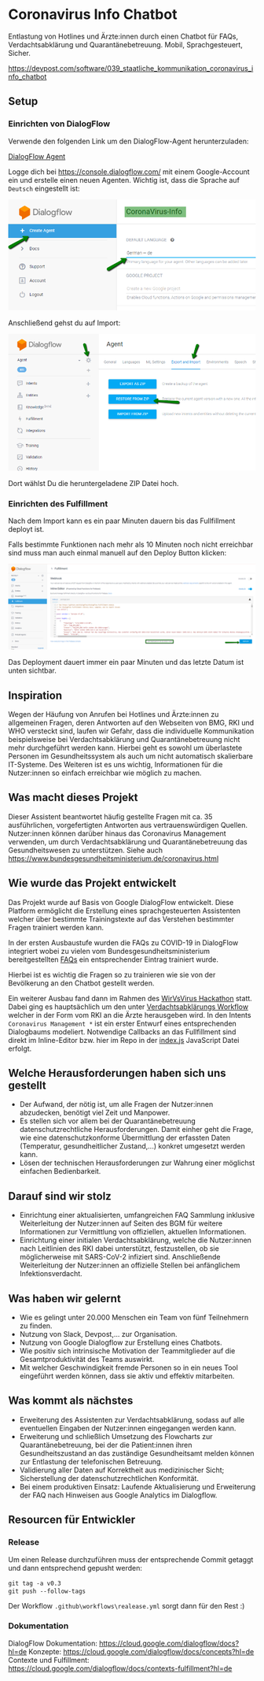 # Coronavirus Info Chatbot

Entlastung von Hotlines und Ärzte:innen durch einen Chatbot für FAQs, Verdachtsabklärung und Quarantänebetreuung. Mobil, Sprachgesteuert, Sicher.

<https://devpost.com/software/039_staatliche_kommunikation_coronavirus_info_chatbot>

## Setup

### Einrichten von DialogFlow

Verwende den folgenden Link um den DialogFlow-Agent herunterzuladen:

[DialogFlow Agent](https://github.com/markusrt/coronavirus-info-chatbot/releases/latest/download/DialogFlow-Agent.zip)

Logge dich bei <https://console.dialogflow.com/> mit einem Google-Account ein und erstelle einen neuen Agenten. Wichtig ist,
dass die Sprache auf `Deutsch` eingestellt ist:

![DialogFlow -> Create Agent](documentation/create-agent.png)

Anschließend gehst du auf Import:

![Agent -> Settings -> Export and Import](documentation/import-agent.png)

Dort wählst Du die heruntergeladene ZIP Datei hoch.

### Einrichten des Fulfillment

Nach dem Import kann es ein paar Minuten dauern bis das Fullfillment deployt ist.

Falls bestimmte Funktionen nach mehr als 10 Minuten noch nicht erreichbar sind muss man auch einmal manuell auf den
Deploy Button klicken:

![Fulfillment -> Deploy](documentation/deploy-fulfillment.png)

Das Deployment dauert immer ein paar Minuten und das letzte Datum ist unten sichtbar.

## Inspiration

Wegen der Häufung von Anrufen bei Hotlines und Ärzte:innen zu allgemeinen Fragen, deren Antworten auf den Webseiten von BMG, RKI und WHO versteckt sind, laufen wir Gefahr, dass die individuelle Kommunikation beispielsweise bei Verdachtsabklärung und Quarantänebetreuung nicht mehr durchgeführt werden kann. Hierbei geht es sowohl um überlastete Personen im Gesundheitssystem als auch um nicht automatisch skalierbare IT-Systeme. Des Weiteren ist es uns wichtig, Informationen für die Nutzer:innen so einfach erreichbar wie möglich zu machen.

## Was macht dieses Projekt

Dieser Assistent beantwortet häufig gestellte Fragen mit ca. 35 ausführlichen, vorgefertigten Antworten aus vertrauenswürdigen Quellen. Nutzer:innen können darüber hinaus das Coronavirus Management verwenden, um durch Verdachtsabklärung und Quarantänebetreuung das Gesundheitswesen zu unterstützen. Siehe auch <https://www.bundesgesundheitsministerium.de/coronavirus.html>

## Wie wurde das Projekt entwickelt

Das Projekt wurde auf Basis von Google DialogFlow entwickelt. Diese Platform ermöglicht die Erstellung eines sprachgesteuerten
Assistenten welcher über bestimmte Trainingstexte auf das Verstehen bestimmter Fragen trainiert werden kann.

In der ersten Ausbaustufe wurden die FAQs zu COVID-19 in DialogFlow integriert wobei zu vielen vom Bundesgesundheitsministerium bereitgestellten [FAQs](https://www.bundesgesundheitsministerium.de/coronavirus.html) ein entsprechender Eintrag trainiert wurde.

Hierbei ist es wichtig die Fragen so zu trainieren wie sie von der Bevölkerung an den Chatbot gestellt werden.

Ein weiterer Ausbau fand dann im Rahmen des [WirVsVirus Hackathon](https://wirvsvirushackathon.org/) statt. Dabei ging es hauptsächlich um den unter [Verdachtsabklärungs Workflow](documentation/flowchart-case-detection-drawio.png) welcher in der Form vom RKI an die Ärzte herausgeben wird. In den Intents `Coronavirus Management *` ist ein erster Entwurf eines entsprechenden
Dialogbaums modeliert. Notwendige Callbacks an das Fullfillment sind direkt im Inline-Editor bzw. hier im Repo in der [index.js](functions/index.js) JavaScript Datei erfolgt.

## Welche Herausforderungen haben sich uns gestellt

* Der Aufwand, der nötig ist, um alle Fragen der Nutzer:innen abzudecken, benötigt viel Zeit und Manpower. 
* Es stellen sich vor allem bei der Quarantänebetreuung datenschutzrechtliche Herausforderungen. Damit einher geht die Frage, wie eine datenschutzkonforme Übermittlung der erfassten Daten (Temperatur, gesundheitlicher Zustand,...) konkret umgesetzt werden kann. 
* Lösen der technischen Herausforderungen zur Wahrung einer möglichst einfachen Bedienbarkeit.

## Darauf sind wir stolz

* Einrichtung einer aktualisierten, umfangreichen FAQ Sammlung inklusive Weiterleitung der Nutzer:innen auf Seiten des BGM für weitere Informationen zur Vermittlung von offiziellen, aktuellen Informationen.
* Einrichtung einer initialen Verdachtsabklärung, welche die Nutzer:innen nach Leitlinien des RKI dabei unterstützt, festzustellen, ob sie möglicherweise mit SARS-CoV-2 infiziert sind. Anschließende Weiterleitung der Nutzer:innen an offizielle Stellen bei anfänglichem Infektionsverdacht.

## Was haben wir gelernt

* Wie es gelingt unter 20.000 Menschen ein Team von fünf Teilnehmern zu finden.
* Nutzung von Slack, Devpost,... zur Organisation.
* Nutzung von Google Dialogflow zur Erstellung eines Chatbots.
* Wie positiv sich intrinsische Motivation der Teammitglieder auf die Gesamtproduktivität des Teams auswirkt.
* Mit welcher Geschwindigkeit fremde Personen so in ein neues Tool eingeführt werden können, dass sie aktiv und effektiv mitarbeiten.

## Was kommt als nächstes

* Erweiterung des Assistenten zur Verdachtsabklärung, sodass auf alle eventuellen Eingaben der Nutzer:innen eingegangen werden kann.
* Erweiterung und schließlich Umsetzung des Flowcharts zur Quarantänebetreuung, bei der die Patient:innen ihren Gesundheitszustand an das zuständige Gesundheitsamt melden können zur Entlastung der telefonischen Betreuung.
* Validierung aller Daten auf Korrektheit aus medizinischer Sicht; Sicherstellung der datenschutzrechtlichen Konformität.
* Bei einem produktiven Einsatz: Laufende Aktualisierung und Erweiterung der FAQ nach Hinweisen aus Google Analytics im Dialogflow.

## Resourcen für Entwickler

### Release

Um einen Release durchzuführen muss der entsprechende Commit getaggt und dann entsprechend gepusht werden:

```
git tag -a v0.3
git push --follow-tags
```

Der Workflow `.github\workflows\realease.yml` sorgt dann für den Rest :)

### Dokumentation

DialogFlow Dokumentation: <https://cloud.google.com/dialogflow/docs?hl=de>
Konzepte: <https://cloud.google.com/dialogflow/docs/concepts?hl=de>
Contexte und Fulfillment: <https://cloud.google.com/dialogflow/docs/contexts-fulfillment?hl=de>
